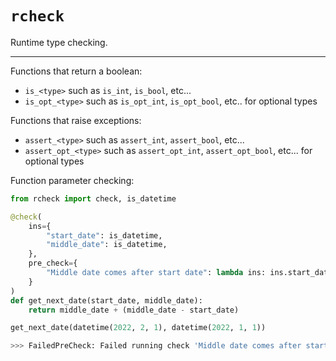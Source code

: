 # `rcheck`

Runtime type checking.

---

Functions that return a boolean:
* `is_<type>` such as `is_int`, `is_bool`, etc...
* `is_opt_<type>` such as `is_opt_int`, `is_opt_bool`, etc.. for optional types

Functions that raise exceptions:
* `assert_<type>` such as `assert_int`, `assert_bool`, etc...
* `assert_opt_<type>` such as `assert_opt_int`, `assert_opt_bool`, etc... for optional types

Function parameter checking:
```python
from rcheck import check, is_datetime

@check(
    ins={
        "start_date": is_datetime,
        "middle_date": is_datetime,
    },
    pre_check={
        "Middle date comes after start date": lambda ins: ins.start_date < ins.middle_date
    }
)
def get_next_date(start_date, middle_date):
    return middle_date + (middle_date - start_date)

get_next_date(datetime(2022, 2, 1), datetime(2022, 1, 1))

>>> FailedPreCheck: Failed running check 'Middle date comes after start date'
```
